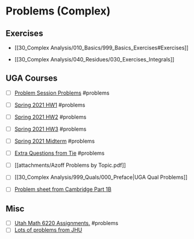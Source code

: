 # Problems (Complex)

## Exercises

- [[30_Complex Analysis/010_Basics/999_Basics_Exercises#Exercises]]

- [[30_Complex Analysis/040_Residues/030_Exercises_Integrals]]

## UGA Courses
	
- [ ]  [Problem Session Problems](attachments/8155-starter-problems.pdf) #problems

- [ ]  [Spring 2021 HW1](attachments/8150-hw1.pdf) #problems
    
- [ ]  [Spring 2021 HW2](attachments/8150-hw2.pdf) #problems
    
- [ ]  [Spring 2021 HW3](attachments/8150-hw3.pdf) #problems
    
- [ ]  [Spring 2021 Midterm](attachments/Spring2020Midterm.pdf) #problems
    
- [ ]  [Extra Questions from Tie](attachments/Questions_from_Tie.pdf) #problems

- [ ]  [[attachments/Azoff Problems by Topic.pdf]]

- [ ]  [[30_Complex Analysis/999_Quals/000_Preface|UGA Qual Problems]]

- [ ]  [Problem sheet from Cambridge Part 1B](https://dec41.user.srcf.net/notes/IB_L/complex_methods_eg.pdf)
    
## Misc


- [ ]  [Utah Math 6220 Assignments.](http://www.math.utah.edu/~astephan/134.pdf) #problems
- [ ]  [Lots of problems from JHU](https://math.jhu.edu/gradexam/analysisexams.pdf)